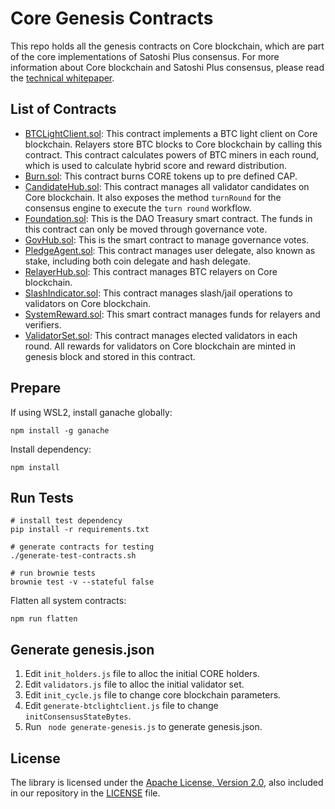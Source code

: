 # Core Genesis Contracts

This repo holds all the genesis contracts on Core blockchain, which are part of the core implementations of Satoshi Plus consensus. For more information about Core blockchain and Satoshi Plus consensus, please read the [technical whitepaper](https://docs.coredao.org/core-white-paper-v1.0.5/).



## List of Contracts

- [BTCLightClient.sol](./contracts/BtcLightClient.sol): This contract implements a BTC light client on Core blockchain. Relayers store BTC blocks to Core blockchain by calling this contract. This contract calculates powers of BTC miners in each round, which is used to calculate hybrid score and reward distribution.
- [Burn.sol](./contracts/Burn.sol): This contract burns CORE tokens up to pre defined CAP.
- [CandidateHub.sol](./contracts/CandidateHub.sol): This contract manages all validator candidates on Core blockchain. It also exposes the method `turnRound` for the consensus engine to execute the `turn round` workflow. 
- [Foundation.sol](./contracts/Foundation.sol): This is the DAO Treasury smart contract. The funds in this contract can only be moved through governance vote. 
- [GovHub.sol](./contracts/GovHub.sol): This is the smart contract to manage governance votes.
- [PledgeAgent.sol](./contracts/PledgeAgent.sol): This contract manages user delegate, also known as stake, including both coin delegate and hash delegate.
- [RelayerHub.sol](./contracts/RelayerHub.sol): This contract manages BTC relayers on Core blockchain.
- [SlashIndicator.sol](./contracts/SlashIndicator.sol): This contract manages slash/jail operations to validators on Core blockchain.
- [SystemReward.sol](./contracts/SystemReward.sol): This smart contract manages funds for relayers and verifiers.
- [ValidatorSet.sol](./contracts/ValidatorSet.sol): This contract manages elected validators in each round. All rewards for validators on Core blockchain are minted in genesis block and stored in this contract. 



## Prepare
If using WSL2, install ganache globally:
```shell script
npm install -g ganache
```

Install dependency:
```shell script
npm install
```



## Run Tests

```shell
# install test dependency
pip install -r requirements.txt

# generate contracts for testing
./generate-test-contracts.sh

# run brownie tests
brownie test -v --stateful false
```



Flatten all system contracts:

```shell script
npm run flatten
```



## Generate genesis.json

1. Edit `init_holders.js` file to alloc the initial CORE holders.
2. Edit `validators.js` file to alloc the initial validator set.
3. Edit `init_cycle.js` file to change core blockchain parameters.
4. Edit `generate-btclightclient.js` file to change `initConsensusStateBytes`.
5. Run ` node generate-genesis.js` to generate genesis.json.



## License

The library is licensed under the [Apache License, Version 2.0](https://www.apache.org/licenses/LICENSE-2.0),
also included in our repository in the [LICENSE](LICENSE) file.
